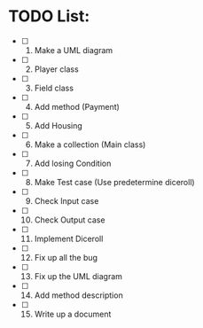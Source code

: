 # TODO List:

- [ ]  1. Make a UML diagram
- [ ]  2. Player class
- [ ]  3. Field class
- [ ]  4. Add method (Payment)
- [ ]  5. Add Housing
- [ ]  6. Make a collection (Main class)
- [ ]  7. Add losing Condition
- [ ]  8. Make Test case (Use predetermine diceroll)
- [ ]  9. Check Input case
- [ ] 10. Check Output case
- [ ] 11. Implement Diceroll
- [ ] 12. Fix up all the bug
- [ ] 13. Fix up the UML diagram
- [ ] 14. Add method description
- [ ] 15. Write up a document